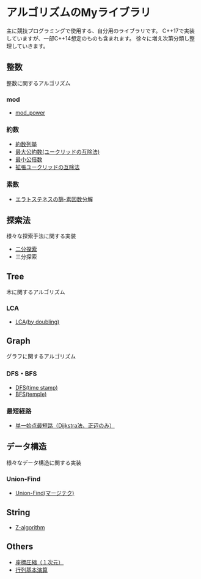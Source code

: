 # アルゴリズムのMyライブラリ
主に競技プログラミングで使用する、自分用のライブラリです。
C++17で実装していますが、一部C++14想定のものも含まれます。
徐々に増え次第分類し整理していきます。

## 整数
整数に関するアルゴリズム

### mod
- [mod_power](https://github.com/shu8Cream/algorithm/blob/main/mod_power.cpp)

### 約数
- [約数列挙](https://github.com/shu8Cream/algorithm/blob/main/divisor.cpp)
- [最大公約数(ユークリッドの互除法)](https://github.com/shu8Cream/algorithm/blob/main/gcd.cpp)
- [最小公倍数](https://github.com/shu8Cream/algorithm/blob/main/lcm.cpp)
- [拡張ユークリッドの互除法](https://github.com/shu8Cream/algorithm/blob/main/ext_gcd.cpp)

### 素数
- [エラトステネスの篩-素因数分解](https://github.com/shu8Cream/algorithm/blob/main/eratosthenes.cpp)

## 探索法
様々な探索手法に関する実装

- [二分探索](https://github.com/shu8Cream/algorithm/blob/main/binary_search.cpp)
- 三分探索

## Tree
木に関するアルゴリズム

### LCA
- [LCA(by doubling)](https://github.com/shu8Cream/algorithm/blob/main/lca.cpp)

## Graph
グラフに関するアルゴリズム

### DFS・BFS
- [DFS(time stamp)](https://github.com/shu8Cream/algorithm/blob/main/dfs.cpp)
- [BFS(temple)](https://github.com/shu8Cream/algorithm/blob/main/bfs.cpp)

### 最短経路
- [単一始点最短路（Dijkstra法、正辺のみ）](https://github.com/shu8Cream/algorithm/blob/main/dijkstra.cpp)

## データ構造
様々なデータ構造に関する実装

### Union-Find
- [Union-Find(マージテク)](https://github.com/shu8Cream/algorithm/blob/main/unionfind.cpp)

## String
- [Z-algorithm](https://github.com/shu8Cream/algorithm/blob/main/z-algorithm.cpp)

## Others
- [座標圧縮（１次元）](https://github.com/shu8Cream/algorithm/blob/main/compress1.cpp)
- [行列基本演算](https://github.com/shu8Cream/algorithm/blob/main/matrix.cpp)